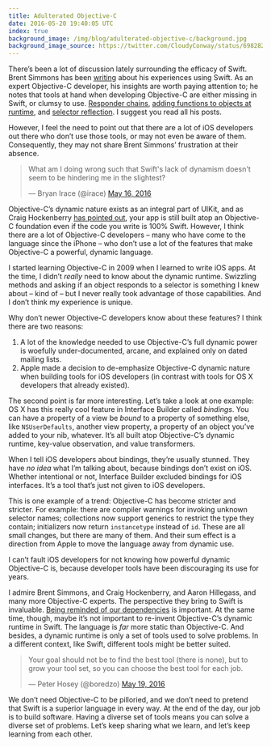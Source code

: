 ```yaml
---
title: Adulterated Objective-C
date: 2016-05-20 19:40:05 UTC
index: true
background_image: /img/blog/adulterated-objective-c/background.jpg
background_image_source: https://twitter.com/CloudyConway/status/698282495708676097
---
```


There’s been a lot of discussion lately surrounding the efficacy of Swift. Brent Simmons has been [writing](http://inessential.com/2016/05/18/what_im_doing_with_these_articles) about his experiences using Swift. As an expert Objective-C developer, his insights are worth paying attention to; he notes that tools at hand when developing Objective-C are either missing in Swift, or clumsy to use. [Responder chains](http://inessential.com/2016/05/15/a_hypothetical_responder_chain_written_i), [adding functions to objects at runtime](http://inessential.com/2016/05/18/dynamic_methods), and [selector reflection](http://inessential.com/2016/05/14/the_tension_of_swift). I suggest you read all his posts.

However, I feel the need to point out that there are a lot of iOS developers out there who don’t use those tools, or may not even be aware of them. Consequently, they may not share Brent Simmons’ frustration at their absence.

<!-- more -->

<blockquote class="twitter-tweet" data-lang="en"><p lang="en" dir="ltr">What am I doing wrong such that Swift&#39;s lack of dynamism doesn&#39;t seem to be hindering me in the slightest?</p>&mdash; Bryan Irace (@irace) <a href="https://twitter.com/irace/status/732051171498700800">May 16, 2016</a></blockquote> <script async src="//platform.twitter.com/widgets.js" charset="utf-8"></script>

Objective-C’s dynamic nature exists as an integral part of UIKit, and as Craig Hockenberry [has pointed out](http://furbo.org/2016/05/20/adulterated-swift/), your app is still built atop an Objective-C foundation even if the code you write is 100% Swift. However, I think there are a lot of Objective-C developers – many who have come to the language since the iPhone – who don’t use a lot of the features that make Objective-C a powerful, dynamic language. 

I started learning Objective-C in 2009 when I learned to write iOS apps. At the time, I didn’t _really_ need to know about the dynamic runtime. Swizzling methods and asking if an object responds to a selector is something I knew about – kind of – but I never really took advantage of those capabilities. And I don’t think my experience is unique. 

Why don’t newer Objective-C developers know about these features? I think there are two reasons:

1. A lot of the knowledge needed to use Objective-C’s full dynamic power is woefully under-documented, arcane, and explained only on dated mailing lists.
2. Apple made a decision to de-emphasize Objective-C dynamic nature when building tools for iOS developers (in contrast with tools for OS X developers that already existed).

The second point is far more interesting. Let’s take a look at one example: OS X has this really cool feature in Interface Builder called _bindings_. You can have a property of a view be _bound_ to a property of something else, like `NSUserDefaults`, another view property, a property of an object you’ve added to your nib, whatever. It’s all built atop Objective-C’s dynamic runtime, key-value observation, and value transformers.

When I tell iOS developers about bindings, they’re usually stunned. They have _no idea_ what I’m talking about, because bindings don’t exist on iOS. Whether intentional or not, Interface Builder excluded bindings for iOS interfaces. It’s a tool that’s just not given to iOS developers.

This is one example of a trend: Objective-C has become stricter and stricter. For example: there are compiler warnings for invoking unknown selector names; collections now support generics to restrict the type they contain; initializers now return `instancetype` instead of `id`. These are all small changes, but there are many of them. And their sum effect is a direction from Apple to move the language away from dynamic use. 

I can’t fault iOS developers for not knowing how powerful dynamic Objective-C is, because developer tools have been discouraging its use for years.

I admire Brent Simmons, and Craig Hockenberry, and Aaron Hillegass, and many more Objective-C experts. The perspective they bring to Swift is invaluable. [Being reminded of our dependencies](http://artsy.github.io/blog/2015/09/18/Cocoa-Architecture-Dependencies/) is important. At the same time, though, maybe it’s not important to re-invent Objective-C’s dynamic runtime in Swift. The language is _far_ more static than Objective-C. And besides, a dynamic runtime is only a set of tools used to solve problems. In a different context, like Swift, different tools might be better suited.

<blockquote class="twitter-tweet" data-lang="en"><p lang="en" dir="ltr">Your goal should not be to find the best tool (there is none), but to grow your tool set, so you can choose the best tool for each job.</p>&mdash; Peter Hosey (@boredzo) <a href="https://twitter.com/boredzo/status/733159429391011841">May 19, 2016</a></blockquote> <script async src="//platform.twitter.com/widgets.js" charset="utf-8"></script>

We don’t need Objective-C to be pilloried, and we don’t need to pretend that Swift is a superior language in every way. At the end of the day, our job is to build software. Having a diverse set of tools means you can solve a diverse set of problems. Let’s keep sharing what we learn, and let’s keep learning from each other.
